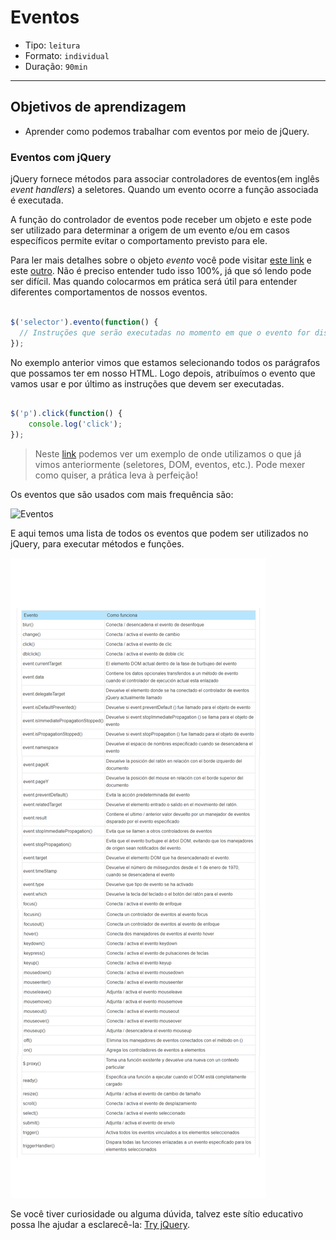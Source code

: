 # Eventos

- Tipo: `leitura`
- Formato: `individual`
- Duração: `90min`

***

## Objetivos de aprendizagem

- Aprender como podemos trabalhar com eventos por meio de jQuery.

### Eventos com jQuery

jQuery fornece métodos para associar controladores de eventos(em inglês _event
handlers_) a seletores. Quando um evento ocorre a função associada é executada.

A função do controlador de eventos pode receber um objeto e este pode ser
utilizado para determinar a origem de um evento e/ou em casos específicos
permite evitar o comportamento previsto para ele.

Para ler mais detalhes sobre o objeto *evento* você pode visitar [este
link](http://librosweb.es/libro/fundamentos_jquery/capitulo_5/el_objeto_del_evento.html)
e este [outro](http://api.jquery.com/category/events/event-object/). Não é
preciso entender tudo isso 100%, já que só lendo pode ser difícil. Mas quando
colocarmos em prática será útil para entender diferentes comportamentos de
nossos eventos.

```javascript

$('selector').evento(function() {
  // Instruções que serão executadas no momento em que o evento for disparado
});

```

No exemplo anterior vimos que estamos selecionando todos os parágrafos que
possamos ter em nosso HTML. Logo depois, atribuímos o evento que vamos usar e
por último as instruções que devem ser executadas.

```javascript

$('p').click(function() {
    console.log('click');
});

```

> Neste [link](https://codepen.io/Si7v4n4/pen/OzQdzJ?editors=1010#0) podemos ver
> um exemplo de onde utilizamos o que já vimos anteriormente (seletores, DOM,
> eventos, etc.). Pode mexer como quiser, a prática leva à perfeição!

Os eventos que são usados com mais frequência são:

![Eventos](https://imgur.com/Ldq5y4z)

E aqui temos uma lista de todos os eventos que podem ser utilizados no jQuery,
para executar métodos e funções.

![lista-eventos](https://github.com/AnaSalazar/curricula-js/blob/04-social-network/04-social-network/02-jquery/04-events/lista-eventos.png?raw=true)

Se você tiver curiosidade ou alguma dúvida, talvez este sítio educativo possa
lhe ajudar a esclarecê-la: [Try jQuery](http://try.jquery.com/).
